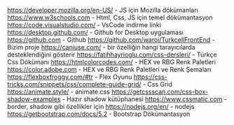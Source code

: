 https://developer.mozilla.org/en-US/ - JS için Mozilla dökümanları
https://www.w3schools.com - Html, Css, JS için temel dökümantasyon
https://code.visualstudio.com/ - VsCode indirme linki
https://desktop.github.com/ - Github for Desktop uygulaması
https://github.com - Github
https://github.com/waroi/TurkcellFrontEnd - Bizim proje
https://caniuse.com/ - bir özelliğin hangi tarayıcılarda desteklendiğini gösterir
https://fatihhayrioglu.com/css-dersleri/ - Türkçe Css Dökümanı
https://htmlcolorcodes.com/ - HEX ve RBG Renk Paletleri
https://color.adobe.com - HEX ve RBG Renk Paletleri ve Renk Şemaları
https://flexboxfroggy.com/#tr - Flex Oyunu
https://css-tricks.com/snippets/css/complete-guide-grid/ - Css Grid
https://animate.style/ - animate.css
https://getcssscan.com/css-box-shadow-examples - Hazır shadow kütüphanesi
https://www.cssmatic.com - border, shadow gibi özellikler için
https://nodejs.org/en/ - nodejs
https://getbootstrap.com/docs/5.2 - Bootstrap Dökümantasyon

